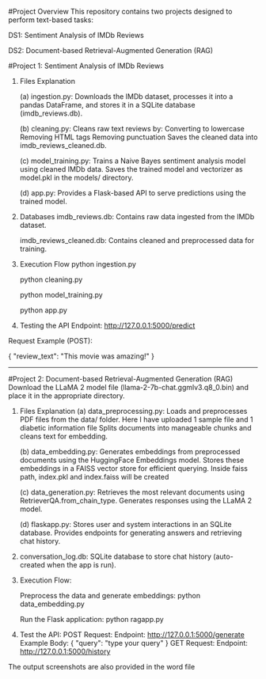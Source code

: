 #Project Overview
This repository contains two projects designed to perform text-based tasks:

DS1: Sentiment Analysis of IMDb Reviews

DS2: Document-based Retrieval-Augmented Generation (RAG)

#Project 1: Sentiment Analysis of IMDb Reviews
1. Files Explanation
   
   (a) ingestion.py:
      Downloads the IMDb dataset, processes it into a pandas DataFrame, and stores it in a SQLite database (imdb_reviews.db).
      
   (b) cleaning.py:
      Cleans raw text reviews by:
      Converting to lowercase
      Removing HTML tags
      Removing punctuation
      Saves the cleaned data into imdb_reviews_cleaned.db.

   (c) model_training.py:
      Trains a Naive Bayes sentiment analysis model using cleaned IMDb data.
      Saves the trained model and vectorizer as model.pkl in the models/ directory.

   (d) app.py:
      Provides a Flask-based API to serve predictions using the trained model.

2. Databases
     imdb_reviews.db: Contains raw data ingested from the IMDb dataset.
   
     imdb_reviews_cleaned.db: Contains cleaned and preprocessed data for training.

4. Execution Flow
     python ingestion.py
   
     python cleaning.py
   
     python model_training.py
   
     python app.py

6. Testing the API
Endpoint: http://127.0.0.1:5000/predict

Request Example (POST):

{
    "review_text": "This movie was amazing!"
}

______________________________________________________________________________________________________________________________________________________________________________
#Project 2: Document-based Retrieval-Augmented Generation (RAG)
Download the LLaMA 2 model file (llama-2-7b-chat.ggmlv3.q8_0.bin) and place it in the appropriate directory.

1. Files Explanation
   (a) data_preprocessing.py:
       Loads and preprocesses PDF files from the data/ folder. Here I have uploaded 1 sample file and 1 diabetic information file
       Splits documents into manageable chunks and cleans text for embedding.

   (b) data_embedding.py:
        Generates embeddings from preprocessed documents using the HuggingFace Embeddings model.
        Stores these embeddings in a FAISS vector store for efficient querying.
        Inside faiss path, index.pkl and index.faiss will be created

   (c) data_generation.py:
        Retrieves the most relevant documents using RetrieverQA.from_chain_type.
        Generates responses using the LLaMA 2 model.

   (d) flaskapp.py:
        Stores user and system interactions in an SQLite database.
        Provides endpoints for generating answers and retrieving chat history.

2. conversation_log.db:
    SQLite database to store chat history (auto-created when the app is run).

3. Execution Flow:
   
    Preprocess the data and generate embeddings:
      python data_embedding.py
   
    Run the Flask application:
      python ragapp.py

5. Test the API:
POST Request:
Endpoint: http://127.0.0.1:5000/generate
Example Body:
{
    "query": "type your query"
}
GET Request:
Endpoint: http://127.0.0.1:5000/history

The output screenshots are also provided in the word file


